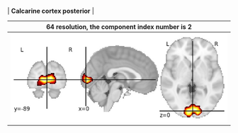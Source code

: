 | **Calcarine cortex posterior** |

| 64 resolution, the component index number is 2|
|:---:|  
| ![Component 64](../64/final/2.jpg "From component 64: Calcarine cortex posterior") |
